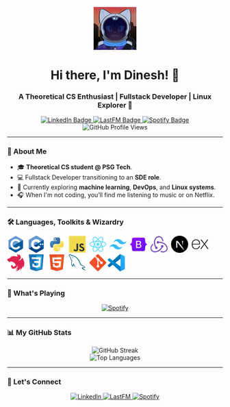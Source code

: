 <div id="header" align="center">
  <img src="feetlicks.png" width="100"/>
  <h1>Hi there, I'm Dinesh! 👋</h1>
  <h3>A Theoretical CS Enthusiast | Fullstack Developer | Linux Explorer 🐧</h3>
</div>

<div id="badges" align="center">
  <a href="https://linkedin.com/in/dineshveluswamy">
    <img src="https://img.shields.io/badge/LinkedIn-blue?style=for-the-badge&logo=linkedin&logoColor=white" alt="LinkedIn Badge"/>
  </a>
  <a href="https://last.fm/user/scaredyspacecat">
    <img src="https://img.shields.io/badge/Lastfm-red?style=for-the-badge&logo=lastfm&logoColor=white" alt="LastFM Badge"/>
  </a>
  <a href="https://open.spotify.com/user/ps8oys3cqn0kwyf5aofbbnr2p">
    <img src="https://img.shields.io/badge/Spotify-green?style=for-the-badge&logo=spotify&logoColor=white" alt="Spotify Badge"/>
  </a>
</div>

<div align="center">
  <img src="https://komarev.com/ghpvc/?username=thatcatfromspace&style=for-the-badge&color=brightgreen" alt="GitHub Profile Views"/>
</div>

---

### 🚀 About Me  

- 🎓 **Theoretical CS student @ PSG Tech**.  
- 💻 Fullstack Developer transitioning to an **SDE role**.  
- 🌱 Currently exploring **machine learning**, **DevOps**, and **Linux systems**.  
- 🎧 When I'm not coding, you’ll find me listening to music or on Netflix. 

---

### 🛠️ Languages, Toolkits & Wizardry  

<div>
  <img src="https://github.com/devicons/devicon/blob/master/icons/c/c-original.svg" title="C" alt="C" width="40" height="40"/>&nbsp;
  <img src="https://github.com/devicons/devicon/blob/master/icons/cplusplus/cplusplus-original.svg" title="C++" alt="C++" width="40" height="40"/>&nbsp;
  <img src="https://github.com/devicons/devicon/blob/master/icons/python/python-original.svg" title="Python" alt="Python" width="40" height="40"/>&nbsp;
   <img src="https://github.com/devicons/devicon/blob/master/icons/javascript/javascript-original.svg" title="JavaScript" alt="JavaScript" width="40" height="40"/>&nbsp;
  <img src="https://github.com/devicons/devicon/blob/master/icons/react/react-original.svg" title="React" alt="React" width="40" height="40"/>&nbsp;
<img src="https://github.com/devicons/devicon/blob/master/icons/tailwindcss/tailwindcss-original.svg" title="TailwindCSS" alt="TailwindCSS" width="40" height="40"/>&nbsp;
  <img src="https://github.com/devicons/devicon/blob/master/icons/bootstrap/bootstrap-original.svg" title="Bootstrap" alt="Bootstrap" width="40" height="40"/>&nbsp;
  <img src="https://github.com/devicons/devicon/blob/master/icons/redux/redux-original.svg" title="Redux" alt="Redux " width="40" height="40"/>&nbsp;
  <img src="https://github.com/devicons/devicon/blob/master/icons/nextjs/nextjs-original.svg" title="Nextjs" alt="Nextjs" width="40" height="40"/>&nbsp;
  <img src="https://github.com/devicons/devicon/blob/master/icons/express/express-original.svg" title="Nextjs" alt="Nextjs" width="40" height="40"/>&nbsp;
  <img src="https://github.com/devicons/devicon/blob/master/icons/nestjs/nestjs-original.svg" title="Nestjs" alt="Nestjs" width="40" height="40"/>&nbsp;
  <img src="https://github.com/devicons/devicon/blob/master/icons/css3/css3-original.svg"  title="CSS3" alt="CSS" width="40" height="40"/>&nbsp;
  <img src="https://github.com/devicons/devicon/blob/master/icons/html5/html5-original.svg" title="HTML5" alt="HTML" width="40" height="40"/>&nbsp;
  <img src="https://github.com/devicons/devicon/blob/master/icons/mysql/mysql-original.svg" title="MySQL"  alt="MySQL" width="40" height="40"/>&nbsp;
  <img src="https://github.com/devicons/devicon/blob/master/icons/git/git-original.svg" title="Git" alt="Git" width="40" height="40"/>
  <img src="https://github.com/devicons/devicon/blob/master/icons/vscode/vscode-original.svg" title="VSCode" alt="VSCode" width="40" height="40"/>
</div>

---

### 🎵 What's Playing  

<div align="center">
  <a href="https://spotify-github-profile.kittinan.vercel.app/api/view?uid=ps8oys3cqn0kwyf5aofbbnr2p&redirect=true">
    <img src="https://spotify-github-profile.kittinan.vercel.app/api/view?uid=ps8oys3cqn0kwyf5aofbbnr2p&cover_image=true&theme=novatorem&show_offline=true&background_color=121212&interchange=false&bar_color=53b14f&bar_color_cover=false" alt="Spotify"/>
  </a>
</div>

---

### 📊 My GitHub Stats  

<div align="center">
  <img src="https://github-readme-streak-stats.herokuapp.com?user=thatcatfromspace&theme=radical&border_radius=10" alt="GitHub Streak"/>
  <br/>
  <img src="https://github-readme-stats.vercel.app/api/top-langs/?username=thatcatfromspace&layout=compact&theme=radical&hide=css" alt="Top Languages"/>
</div>

---

### 🌟 Let's Connect  
<div align="center">
  <a href="https://linkedin.com/in/dineshveluswamy">
    <img src="https://img.shields.io/badge/LinkedIn-blue?style=for-the-badge&logo=linkedin&logoColor=white" alt="LinkedIn"/>
  </a>
  <a href="https://last.fm/user/scaredyspacecat">
    <img src="https://img.shields.io/badge/Last.fm-red?style=for-the-badge&logo=lastfm&logoColor=white" alt="LastFM"/>
  </a>
  <a href="https://open.spotify.com/user/ps8oys3cqn0kwyf5aofbbnr2p">
    <img src="https://img.shields.io/badge/Spotify-green?style=for-the-badge&logo=spotify&logoColor=white" alt="Spotify"/>
  </a>
</div>

